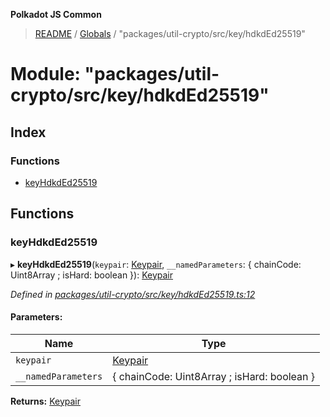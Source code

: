 **Polkadot JS Common**

> [README](../README.md) / [Globals](../globals.md) / "packages/util-crypto/src/key/hdkdEd25519"

# Module: "packages/util-crypto/src/key/hdkdEd25519"

## Index

### Functions

* [keyHdkdEd25519](_packages_util_crypto_src_key_hdkded25519_.md#keyhdkded25519)

## Functions

### keyHdkdEd25519

▸ **keyHdkdEd25519**(`keypair`: [Keypair](../interfaces/_packages_util_crypto_src_types_.keypair.md), `__namedParameters`: { chainCode: Uint8Array ; isHard: boolean  }): [Keypair](../interfaces/_packages_util_crypto_src_types_.keypair.md)

*Defined in [packages/util-crypto/src/key/hdkdEd25519.ts:12](https://github.com/polkadot-js/common/blob/aff78c2e/packages/util-crypto/src/key/hdkdEd25519.ts#L12)*

#### Parameters:

Name | Type |
------ | ------ |
`keypair` | [Keypair](../interfaces/_packages_util_crypto_src_types_.keypair.md) |
`__namedParameters` | { chainCode: Uint8Array ; isHard: boolean  } |

**Returns:** [Keypair](../interfaces/_packages_util_crypto_src_types_.keypair.md)
